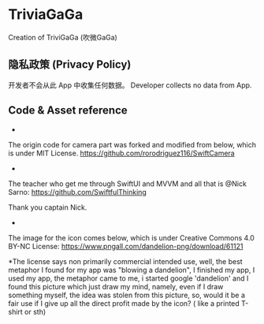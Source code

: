 # TriviaGaGa
Creation of TriviGaGa (吹微GaGa)

## 隐私政策 (Privacy Policy)

开发者不会从此 App 中收集任何数据。
Developer collects no data from App.

## Code & Asset reference

-
The origin code for camera part was forked and modified from below, which is under MIT License.
https://github.com/rorodriguez116/SwiftCamera

-
The teacher who get me through SwiftUI and MVVM and all that is @Nick Sarno:
https://github.com/SwiftfulThinking

Thank you captain Nick.

-
The image for the icon comes below, which is under Creative Commons 4.0 BY-NC License:
https://www.pngall.com/dandelion-png/download/61121

*The license says non primarily commercial intended use, well, the best metaphor I found for my app was "blowing a dandelion", I finished my app, I used my app, the metaphor came to me, i started google 'dandelion' and I found this picture which just draw my mind, namely, even if I draw something myself, the idea was stolen from this picture, so, would it be a fair use if I give up all the direct profit made by the icon? ( like a printed T-shirt or sth) 


